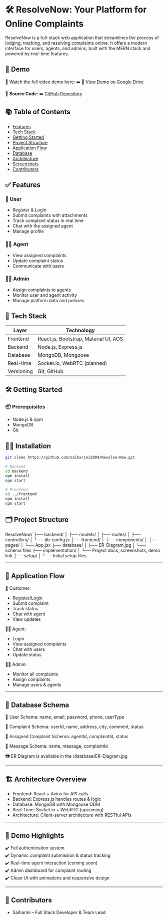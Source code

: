 # 🛠️ ResolveNow: Your Platform for Online Complaints

ResolveNow is a full-stack web application that streamlines the process of lodging, tracking, and resolving complaints online. It offers a modern interface for users, agents, and admins, built with the MERN stack and powered by real-time features.

## 🚀 Demo
🎥 Watch the full video demo here: ➡️ [📂 View Demo on Google Drive](https://drive.google.com/file/d/1G2cTf2BuxorpKTX_ecIaIy-bQIfHEkAd/view?usp=sharing)

🔗 **Source Code**: ➡️ [GitHub Repository](https://github.com/saiharini2004/Resolve-Now)

## 📚 Table of Contents
- [Features](#-features)
- [Tech Stack](#-tech-stack)
- [Getting Started](#-getting-started)
- [Project Structure](#-project-structure)
- [Application Flow](#-application-flow)
- [Database](#-database-schema)
- [Architecture](#-architecture-overview)
- [Screenshots](#-demo-highlights)
- [Contributors](#-contributors)

## ✅ Features
### 👤 User
- Register & Login
- Submit complaints with attachments
- Track complaint status in real time
- Chat with the assigned agent
- Manage profile

### 🧑‍💼 Agent
- View assigned complaints
- Update complaint status
- Communicate with users

### 👨‍💼 Admin
- Assign complaints to agents
- Monitor user and agent activity
- Manage platform data and policies

## 🧰 Tech Stack

| Layer       | Technology                               |
|------------|-------------------------------------------|
| Frontend    | React.js, Bootstrap, Material UI, AOS     |
| Backend     | Node.js, Express.js                       |
| Database    | MongoDB, Mongoose                         |
| Real-time   | Socket.io, WebRTC (planned)               |
| Versioning  | Git, GitHub                               |

## 🛠️ Getting Started
### 📦 Prerequisites
- Node.js & npm
- MongoDB
- Git

## 🧑‍💻 Installation

```bash
git clone https://github.com/saiharini2004/Resolve-Now.git

# Backend
cd backend
npm install
npm start

# Frontend
cd ../frontend
npm install
npm start

```
## 🗂️ Project Structure

ResolveNow/
├── backend/
│   ├── models/
│   ├── routes/
│   ├── controllers/
│   └── db-config.js
├── frontend/
│   ├── components/
│   ├── pages/
│   └── App.jsx
├── database/
│   ├── ER-Diagram.jpg
│   └── schema files
├── implementation/
│   └── Project docs, screenshots, demo link
├── setup/
│   └── Initial setup files

---

## 🔄 Application Flow

👥 Customer:
- Register/Login
- Submit complaint
- Track status
- Chat with agent
- View updates

🧑‍💼 Agent:
- Login
- View assigned complaints
- Chat with users
- Update status

👨‍💼 Admin:
- Monitor all complaints
- Assign complaints
- Manage users & agents

---

## 🧾 Database Schema

🧍 User Schema:
name, email, password, phone, userType

📮 Complaint Schema:
userId, name, address, city, comment, status

📌 Assigned Complaint Schema:
agentId, complaintId, status

💬 Message Schema:
name, message, complaintId

📷 ER Diagram is available in the /database/ER-Diagram.jpg

---

## 🏗️ Architecture Overview

- Frontend: React + Axios for API calls
- Backend: Express.js handles routes & logic
- Database: MongoDB with Mongoose ODM
- Real-Time: Socket.io + WebRTC (upcoming)
- Architecture: Client-server architecture with RESTful APIs

---

## 🎯 Demo Highlights

✔️ Full authentication system  
✔️ Dynamic complaint submission & status tracking  
✔️ Real-time agent interaction (coming soon)  
✔️ Admin dashboard for complaint routing  
✔️ Clean UI with animations and responsive design

---

## 🤝 Contributors

- Saiharini – Full Stack Developer & Team Lead  




